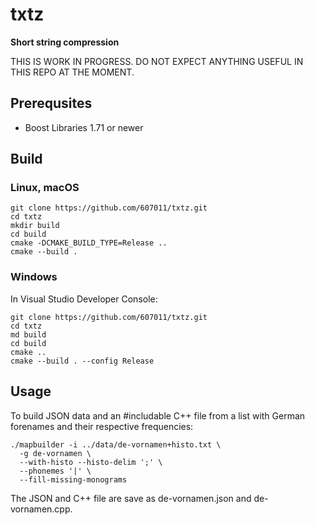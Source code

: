 # txtz

**Short string compression**

THIS IS WORK IN PROGRESS. DO NOT EXPECT ANYTHING USEFUL IN THIS REPO AT THE MOMENT.



## Prerequsites

- Boost Libraries 1.71 or newer

## Build 

### Linux, macOS

```
git clone https://github.com/607011/txtz.git
cd txtz
mkdir build
cd build
cmake -DCMAKE_BUILD_TYPE=Release ..
cmake --build .
```


### Windows

In Visual Studio Developer Console:

```
git clone https://github.com/607011/txtz.git
cd txtz
md build
cd build
cmake ..
cmake --build . --config Release
```


## Usage

To build JSON data and an #includable C++ file from a list with German forenames and their respective frequencies:

```
./mapbuilder -i ../data/de-vornamen+histo.txt \
  -g de-vornamen \
  --with-histo --histo-delim ';' \
  --phonemes '|' \
  --fill-missing-monograms
```

The JSON and C++ file are save as de-vornamen.json and de-vornamen.cpp.
